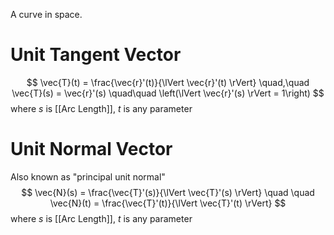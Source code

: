 A curve in space.

# Unit Tangent Vector
$$
\vec{T}(t) = \frac{\vec{r}'(t)}{\lVert \vec{r}'(t) \rVert}
\quad,\quad
\vec{T}(s) = \vec{r}'(s) \quad\quad \left(\lVert \vec{r}'(s) \rVert = 1\right)
$$
where $s$ is [[Arc Length]], $t$ is any parameter
# Unit Normal Vector
Also known as "principal unit normal"
$$
\vec{N}(s) = \frac{\vec{T}'(s)}{\lVert \vec{T}'(s) \rVert}
\quad \quad
\vec{N}(t) = \frac{\vec{T}'(t)}{\lVert \vec{T}'(t) \rVert}
$$
where $s$ is [[Arc Length]], $t$ is any parameter
